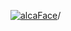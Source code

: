 [![alcaFace](https://camo.githubusercontent.com/2ee094c4af74cb0ec2e19388fccfb809837623e3/68747470733a2f2f7374617469632d63646e2e6a74766e772e6e65742f656d6f7469636f6e732f76312f3332383632362f312e30)](https://twitch.tv/Alca)/

<!--
# My "Popular" CodePens

<table>
	<tr>
		<th></th>
		<th>Title</th>
		<th>Last updated</th>
	</tr>
	<tr>
		<td><a href="https://codepen.io/Alca/pen/MWOvwgV" rel="nofollow"><img src="https://codepen.io/alca/pen/MWOvwgV/image/default.png" width="100" height="56.25"></a></td>
		<td><a href="https://codepen.io/Alca/pen/MWOvwgV" rel="nofollow">A Pen by Jacob Foster</a></td>
		<td>Feb 13, 2022</td>
	</tr>
	<tr>
		<td><a href="https://codepen.io/Alca/pen/BamdyMz" rel="nofollow"><img src="https://codepen.io/alca/pen/BamdyMz/image/default.png" width="100" height="56.25"></a></td>
		<td><a href="https://codepen.io/Alca/pen/BamdyMz" rel="nofollow">A Pen by Jacob Foster</a></td>
		<td>Feb 13, 2022</td>
	</tr>
	<tr>
		<td><a href="https://codepen.io/Alca/pen/KKyvwmN" rel="nofollow"><img src="https://codepen.io/alca/pen/KKyvwmN/image/default.png" width="100" height="56.25"></a></td>
		<td><a href="https://codepen.io/Alca/pen/KKyvwmN" rel="nofollow">A Pen by Jacob Foster</a></td>
		<td>Feb 13, 2022</td>
	</tr>
	<tr>
		<td><a href="https://codepen.io/Alca/pen/yLPbrJX" rel="nofollow"><img src="https://codepen.io/alca/pen/yLPbrJX/image/default.png" width="100" height="56.25"></a></td>
		<td><a href="https://codepen.io/Alca/pen/yLPbrJX" rel="nofollow">A Pen by Jacob Foster</a></td>
		<td>Feb 11, 2022</td>
	</tr>
	<tr>
		<td><a href="https://codepen.io/Alca/pen/ExbmMyZ" rel="nofollow"><img src="https://codepen.io/alca/pen/ExbmMyZ/image/default.png" width="100" height="56.25"></a></td>
		<td><a href="https://codepen.io/Alca/pen/ExbmMyZ" rel="nofollow">A Pen by Jacob Foster</a></td>
		<td>Feb 11, 2022</td>
	</tr>
	<tr>
		<td><a href="https://codepen.io/Alca/pen/VwrpQvP" rel="nofollow"><img src="https://codepen.io/alca/pen/VwrpQvP/image/default.png" width="100" height="56.25"></a></td>
		<td><a href="https://codepen.io/Alca/pen/VwrpQvP" rel="nofollow">A Pen by Jacob Foster</a></td>
		<td>Feb 9, 2022</td>
	</tr>
	<tr>
		<td><a href="https://codepen.io/Alca/pen/ZEaBedG" rel="nofollow"><img src="https://codepen.io/alca/pen/ZEaBedG/image/default.png" width="100" height="56.25"></a></td>
		<td><a href="https://codepen.io/Alca/pen/ZEaBedG" rel="nofollow">A Pen by Jacob Foster</a></td>
		<td>Feb 6, 2022</td>
	</tr>
	<tr>
		<td><a href="https://codepen.io/Alca/pen/LYObWzR" rel="nofollow"><img src="https://codepen.io/alca/pen/LYObWzR/image/default.png" width="100" height="56.25"></a></td>
		<td><a href="https://codepen.io/Alca/pen/LYObWzR" rel="nofollow">A Pen by Jacob Foster</a></td>
		<td>Feb 6, 2022</td>
	</tr>
	<tr>
		<td><a href="https://codepen.io/Alca/pen/RwjopRp" rel="nofollow"><img src="https://codepen.io/alca/pen/RwjopRp/image/default.png" width="100" height="56.25"></a></td>
		<td><a href="https://codepen.io/Alca/pen/RwjopRp" rel="nofollow">A Pen by Jacob Foster</a></td>
		<td>Feb 6, 2022</td>
	</tr>
	<tr>
		<td><a href="https://codepen.io/Alca/pen/ExbNWxq" rel="nofollow"><img src="https://codepen.io/alca/pen/ExbNWxq/image/default.png" width="100" height="56.25"></a></td>
		<td><a href="https://codepen.io/Alca/pen/ExbNWxq" rel="nofollow">A Pen by Jacob Foster</a></td>
		<td>Feb 6, 2022</td>
	</tr>
</table>

---

###### Last updated: Tue, 15 Feb 2022 05:06:02 GMT
-->
